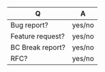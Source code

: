 | Q                | A
| ---------------- | -----
| Bug report?      | yes/no
| Feature request? | yes/no
| BC Break report? | yes/no
| RFC?             | yes/no

<!--
- Please fill in this template according to your issue.
- For support request or how-tos, visit https://gitter.im/pimcore/pimcore or https://talk.pimcore.org/
- Otherwise, replace this comment by the description of your issue.
-->
